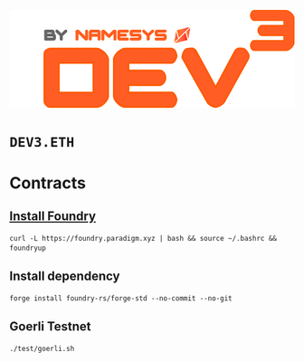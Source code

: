 ![](https://raw.githubusercontent.com/namesys-eth/dev3-eth-resources/main/graphics/png/logo.png)

# `DEV3.ETH`

# Contracts

## [Install Foundry](https://getfoundry.sh/)
`curl -L https://foundry.paradigm.xyz | bash && source ~/.bashrc && foundryup`

## Install dependency
`forge install foundry-rs/forge-std --no-commit --no-git`

## Goerli Testnet
 `./test/goerli.sh`